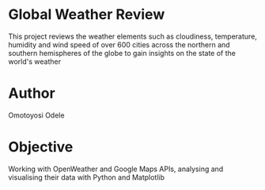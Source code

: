 # Global Weather Review
This project reviews the weather elements such as cloudiness, temperature, humidity and wind speed of over 600 cities across the northern and southern hemispheres of the globe to gain insights on the state of the world's weather
# Author
Omotoyosi Odele
# Objective
Working with OpenWeather and Google Maps APIs, analysing and visualising their data with Python and Matplotlib
